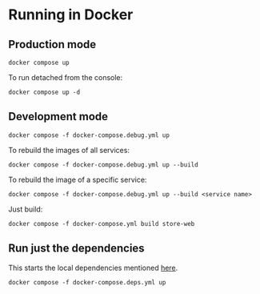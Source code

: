 # Running in Docker

## Production mode

```
docker compose up
```

To run detached from the console:

```
docker compose up -d
```

## Development mode

```
docker compose -f docker-compose.debug.yml up
```

To rebuild the images of all services:

```
docker compose -f docker-compose.debug.yml up --build
```

To rebuild the image of a specific service:

```
docker compose -f docker-compose.debug.yml up --build <service name>
```

Just build:

```
docker compose -f docker-compose.yml build store-web 
```

## Run just the dependencies

This starts the local dependencies mentioned [here](services.md).

```
docker compose -f docker-compose.deps.yml up
```